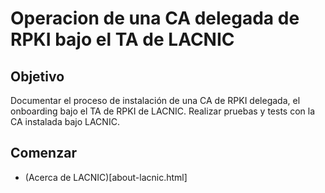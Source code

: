 # Operacion de una CA delegada de RPKI bajo el TA de LACNIC

## Objetivo

Documentar el proceso de instalación de una CA de RPKI delegada, el onboarding bajo el TA de RPKI de LACNIC. Realizar pruebas y tests con la CA instalada bajo LACNIC. 

## Comenzar

- (Acerca de LACNIC)[about-lacnic.html]
